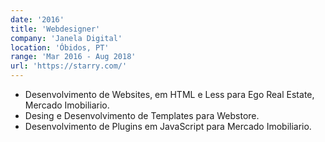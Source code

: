 ```yaml
---
date: '2016'
title: 'Webdesigner'
company: 'Janela Digital'
location: 'Óbidos, PT'
range: 'Mar 2016 - Aug 2018'
url: 'https://starry.com/'
---
```


- Desenvolvimento de Websites, em HTML e Less para Ego Real Estate, Mercado Imobiliario.
- Desing e Desenvolvimento de Templates para Webstore.
- Desenvolvimento de Plugins em JavaScript para Mercado Imobiliario.
